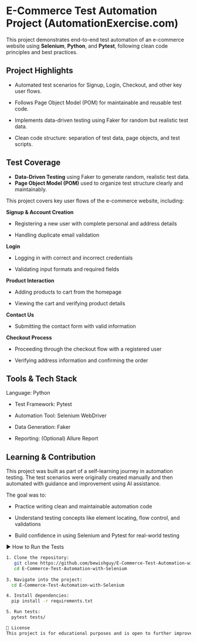 # E-Commerce Test Automation Project (AutomationExercise.com)

This project demonstrates end-to-end test automation of an e-commerce website using **Selenium**, **Python**, and **Pytest**, following clean code principles and best practices.

## Project Highlights

  -  Automated test scenarios for Signup, Login, Checkout, and other key user flows.
  
  -  Follows Page Object Model (POM) for maintainable and reusable test code.
  
  -  Implements data-driven testing using Faker for random but realistic test data.
  
  -  Clean code structure: separation of test data, page objects, and test scripts.

## Test Coverage

- **Data-Driven Testing** using Faker to generate random, realistic test data.
- **Page Object Model (POM)** used to organize test structure clearly and maintainably.
  
This project covers key user flows of the e-commerce website, including:

**Signup & Account Creation**

- Registering a new user with complete personal and address details
  
- Handling duplicate email validation

**Login**

- Logging in with correct and incorrect credentials

- Validating input formats and required fields

**Product Interaction**

- Adding products to cart from the homepage

- Viewing the cart and verifying product details

**Contact Us**

- Submitting the contact form with valid information

**Checkout Process**

- Proceeding through the checkout flow with a registered user

- Verifying address information and confirming the order
  
  
## Tools & Tech Stack

Language: Python

  - Test Framework: Pytest

  - Automation Tool: Selenium WebDriver

  - Data Generation: Faker

  - Reporting: (Optional) Allure Report

## Learning & Contribution

This project was built as part of a self-learning journey in automation testing. The test scenarios were originally created manually and then automated with guidance and improvement using AI assistance. 

The goal was to:

  - Practice writing clean and maintainable automation code

  - Understand testing concepts like element locating, flow control, and validations

  - Build confidence in using Selenium and Pytest for real-world testing

▶️ How to Run the Tests
```bash
1. Clone the repository:
   git clone https://github.com/bewishguy/E-Commerce-Test-Automation-with-Selenium.git
   cd E-Commerce-Test-Automation-with-Selenium
   
3. Navigate into the project:
  cd E-Commerce-Test-Automation-with-Selenium

4. Install dependencies:
  pip install -r requirements.txt

5. Run tests:
  pytest tests/

📄 License
This project is for educational purposes and is open to further improvement and collaboration.
